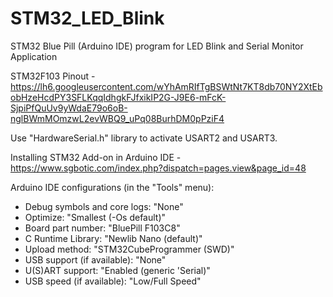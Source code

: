# STM32_LED_Blink
STM32 Blue Pill (Arduino IDE) program for LED Blink and Serial Monitor Application

STM32F103 Pinout - https://lh6.googleusercontent.com/wYhAmRIfTgBSWtNt7KT8db70NY2XtEbobHzeHcdPY3SFLKqqIdhgkFJfxikIP2G-J9E6-mFcK-SjpiPfQuUv9yWdaE79o6oB-nglBWmMOmzwL2evWBQ9_uPq08BurhDM0pPziF4

Use "HardwareSerial.h" library to activate USART2 and USART3.

Installing STM32 Add-on in Arduino IDE - https://www.sgbotic.com/index.php?dispatch=pages.view&page_id=48

Arduino IDE configurations (in the "Tools" menu):
  - Debug symbols and core logs: "None"
  - Optimize: "Smallest (-Os default)"
  - Board part number: "BluePill F103C8"
  - C Runtime Library: "Newlib Nano (default)"
  - Upload method: "STM32CubeProgrammer (SWD)"
  - USB support (if available): "None"
  - U(S)ART support: "Enabled (generic 'Serial)"
  - USB speed (if available): "Low/Full Speed"
